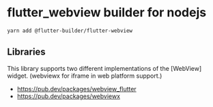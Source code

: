 # flutter_webview builder for nodejs

```bash
yarn add @flutter-builder/flutter-webview
```

## Libraries

This library supports two different implementations of the [WebView] widget. (webviewx for iframe in web platform support.)

- https://pub.dev/packages/webview_flutter
- https://pub.dev/packages/webviewx
